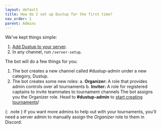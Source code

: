 ```yaml
---
layout: default
title: How do I set up Dustup for the first time?
nav_order: 1
parent: Admins
---
```


We've kept things simple:
1. [Add Dustup to your server](https://discord.com/api/oauth2/authorize?client_id=1061297015063072850&permissions=8&scope=bot).
2. In any channel, run `/server-setup`.

The bot will do a few things for you:
1. The bot creates a new channel called #dustup-admin under a new category, Dustup.
2. The bot creates some new roles:
  a. **Organizer:** A role that provides admin controls over all tournaments
  b. **Inviter:** A role for registered captains to invite teammates to tournament channels 
The bot assigns you the Organizer role.
Head to **#dustup-admin** to [start creating tournaments](/admins/create)!

{: .note }
If you want more admins to help out with your tournaments, you'll need a server admin to manually assign the _Organizer_ role to them in Discord.
